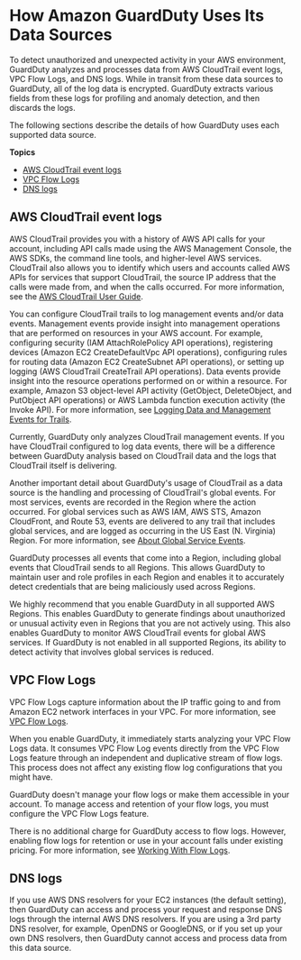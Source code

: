 # How Amazon GuardDuty Uses Its Data Sources<a name="guardduty_data-sources"></a>

To detect unauthorized and unexpected activity in your AWS environment, GuardDuty analyzes and processes data from AWS CloudTrail event logs, VPC Flow Logs, and DNS logs\. While in transit from these data sources to GuardDuty, all of the log data is encrypted\. GuardDuty extracts various fields from these logs for profiling and anomaly detection, and then discards the logs\.

The following sections describe the details of how GuardDuty uses each supported data source\.

**Topics**
+ [AWS CloudTrail event logs](#guardduty_cloudtrail)
+ [VPC Flow Logs](#guardduty_vpc)
+ [DNS logs](#guardduty_dns)

## AWS CloudTrail event logs<a name="guardduty_cloudtrail"></a>

AWS CloudTrail provides you with a history of AWS API calls for your account, including API calls made using the AWS Management Console, the AWS SDKs, the command line tools, and higher\-level AWS services\. CloudTrail also allows you to identify which users and accounts called AWS APIs for services that support CloudTrail, the source IP address that the calls were made from, and when the calls occurred\. For more information, see the [AWS CloudTrail User Guide](https://docs.aws.amazon.com/awscloudtrail/latest/userguide/)\.

You can configure CloudTrail trails to log management events and/or data events\. Management events provide insight into management operations that are performed on resources in your AWS account\. For example, configuring security \(IAM AttachRolePolicy API operations\), registering devices \(Amazon EC2 CreateDefaultVpc API operations\), configuring rules for routing data \(Amazon EC2 CreateSubnet API operations\), or setting up logging \(AWS CloudTrail CreateTrail API operations\)\. Data events provide insight into the resource operations performed on or within a resource\. For example, Amazon S3 object\-level API activity \(GetObject, DeleteObject, and PutObject API operations\) or AWS Lambda function execution activity \(the Invoke API\)\. For more information, see [Logging Data and Management Events for Trails](https://docs.aws.amazon.com/awscloudtrail/latest/userguide/logging-management-and-data-events-with-cloudtrail.html)\.

Currently, GuardDuty only analyzes CloudTrail management events\. If you have CloudTrail configured to log data events, there will be a difference between GuardDuty analysis based on CloudTrail data and the logs that CloudTrail itself is delivering\.

Another important detail about GuardDuty's usage of CloudTrail as a data source is the handling and processing of CloudTrail's global events\. For most services, events are recorded in the Region where the action occurred\. For global services such as AWS IAM, AWS STS, Amazon CloudFront, and Route 53, events are delivered to any trail that includes global services, and are logged as occurring in the US East \(N\. Virginia\) Region\. For more information, see [About Global Service Events](https://docs.aws.amazon.com/awscloudtrail/latest/userguide/cloudtrail-concepts.html#cloudtrail-concepts-global-service-events)\.

GuardDuty processes all events that come into a Region, including global events that CloudTrail sends to all Regions\. This allows GuardDuty to maintain user and role profiles in each Region and enables it to accurately detect credentials that are being maliciously used across Regions\.

We highly recommend that you enable GuardDuty in all supported AWS Regions\. This enables GuardDuty to generate findings about unauthorized or unusual activity even in Regions that you are not actively using\. This also enables GuardDuty to monitor AWS CloudTrail events for global AWS services\. If GuardDuty is not enabled in all supported Regions, its ability to detect activity that involves global services is reduced\.

## VPC Flow Logs<a name="guardduty_vpc"></a>

VPC Flow Logs capture information about the IP traffic going to and from Amazon EC2 network interfaces in your VPC\. For more information, see [VPC Flow Logs](https://docs.aws.amazon.com/AmazonVPC/latest/UserGuide/flow-logs.html)\.

When you enable GuardDuty, it immediately starts analyzing your VPC Flow Logs data\. It consumes VPC Flow Log events directly from the VPC Flow Logs feature through an independent and duplicative stream of flow logs\. This process does not affect any existing flow log configurations that you might have\. 

GuardDuty doesn't manage your flow logs or make them accessible in your account\. To manage access and retention of your flow logs, you must configure the VPC Flow Logs feature\. 

There is no additional charge for GuardDuty access to flow logs\. However, enabling flow logs for retention or use in your account falls under existing pricing\. For more information, see [Working With Flow Logs](https://docs.aws.amazon.com/AmazonVPC/latest/UserGuide/flow-logs.html#working-with-flow-logs)\.

## DNS logs<a name="guardduty_dns"></a>

If you use AWS DNS resolvers for your EC2 instances \(the default setting\), then GuardDuty can access and process your request and response DNS logs through the internal AWS DNS resolvers\. If you are using a 3rd party DNS resolver, for example, OpenDNS or GoogleDNS, or if you set up your own DNS resolvers, then GuardDuty cannot access and process data from this data source\.
